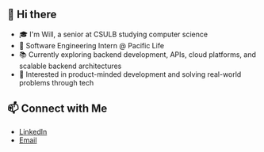 ## 👋 Hi there

- 🎓 I'm Will, a senior at CSULB studying computer science
- 💼 Software Engineering Intern @ Pacific Life  
- 📚 Currently exploring backend development, APIs, cloud platforms, and scalable backend architectures
- 📌 Interested in product-minded development and solving real-world problems through tech

## 📫 Connect with Me
- [LinkedIn](https://www.linkedin.com/in/willktrinh/)
- [Email](william.k.trinh@gmail.com)
<!--
**Will-Trinh/Will-Trinh** is a ✨ _special_ ✨ repository because its `README.md` (this file) appears on your GitHub profile.

Here are some ideas to get you started:

- 🔭 I’m currently working on ...
- 🌱 I’m currently learning ...
- 👯 I’m looking to collaborate on ...
- 🤔 I’m looking for help with ...
- 💬 Ask me about ...
- 📫 How to reach me: ...
- 😄 Pronouns: ...
- ⚡ Fun fact: ...
-->
